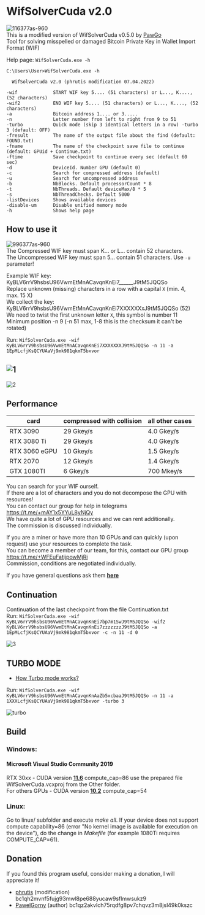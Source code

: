 # WifSolverCuda v2.0
![116377as-960](https://user-images.githubusercontent.com/82582647/161723196-755b39a1-5fd4-4e9e-bbb6-10932be33244.jpg)</br>
This is a modified version of WifSolverCuda v0.5.0 by [PawGo](https://github.com/PawelGorny) </br>
Tool for solving misspelled or damaged Bitcoin Private Key in Wallet Import Format (WIF)

Help page: ```WifSolverCuda.exe -h```
```
C:\Users\User>WifSolverCuda.exe -h

  WifSolverCuda v2.0 (phrutis modification 07.04.2022)

-wif             START WIF key 5.... (51 characters) or L..., K...., (52 characters)
-wif2            END WIF key 5.... (51 characters) or L..., K...., (52 characters)
-a               Bitcoin address 1.... or 3.....
-n               Letter number from left to right from 9 to 51
-turbo           Quick mode (skip 3 identical letters in a row) -turbo 3 (default: OFF)
-fresult         The name of the output file about the find (default: FOUND.txt)
-fname           The name of the checkpoint save file to continue (default: GPUid + Continue.txt)
-ftime           Save checkpoint to continue every sec (default 60 sec)
-d               DeviceId. Number GPU (default 0)
-c               Search for compressed address (default)
-u               Search for uncompressed address
-b               NbBlocks. Default processorCount * 8
-t               NbThreads. Default deviceMax/8 * 5
-s               NbThreadChecks. Default 5000
-listDevices     Shows available devices
-disable-um      Disable unified memory mode
-h               Shows help page
 ```   

## How to use it
![996377as-960](https://user-images.githubusercontent.com/82582647/161723666-490cb467-f184-4bce-84ff-a29ec3d21fd3.jpg)</br>
The Compressed WIF key must span K... or L... contain 52 characters.</br>
The Uncompressed WIF key must span 5... contain 51 characters. Use ```-u``` parameter! </br>

Example WIF key: KyBLV6rrV9hsbsU96VwmEtMnACavqnKnEi7______J9tM5JQQSo</br>
Replace unknown (missing) characters in a row with a capital ```X``` (min. 4, max. 15 X)</br>
We collect the key: KyBLV6rrV9hsbsU96VwmEtMnACavqnKnEi7XXXXXX```X```J9tM5JQQSo (52)</br>
We need to twist the first unknown letter ```X```, this symbol is number 11</br>
Minimum position -n 9 (-n 51 max, 1-8 this is the checksum it can't be rotated)</br>

Run: ```WifSolverCuda.exe -wif KyBLV6rrV9hsbsU96VwmEtMnACavqnKnEi7XXXXXXXJ9tM5JQQSo -n 11 -a 1EpMLcfjKsQCYUAaVj9mk981qkmT5bxvor```

![1](https://user-images.githubusercontent.com/82582647/162258005-43937a2d-ac2a-419b-a386-c6e80d421bea.png)
-----
![2](https://user-images.githubusercontent.com/82582647/162258061-1d3824fc-9ee6-4a08-907b-d275a4dc0d74.png)

## Performance

| card          | compressed with collision | all other cases |
|---------------|---------------------------|-----------------|
| RTX 3090      | 29 Gkey/s                 | 4.0 Gkey/s      |
| RTX 3080 Ti   | 29 Gkey/s                 | 4.0 Gkey/s      |
| RTX 3060 eGPU | 10 Gkey/s                 | 1.5 Gkey/s      |
| RTX 2070      | 12 Gkey/s                 | 1.4 Gkey/s      |
| GTX 1080TI    | 6 Gkey/s                  | 700 Mkey/s      |


You can search for your WIF ourself. </br>
If there are a lot of characters and you do not decompose the GPU with resources! </br>
You can contact our group for help in telegrams https://t.me/+mAY1x5YYuL8yNjQy </br>
We have quite a lot of GPU resources and we can rent additionally. </br>
The commission is discussed individually.

If you are a miner or have more than 10 GPUs and can quickly (upon request) use your resources to complete the task. </br>
You can become a member of our team, for this, contact our GPU group https://t.me/+WFEuFatijpowMjRi </br>
Commission, conditions are negotiated individually.

If you have general questions ask them [**here**](https://github.com/phrutis/WifSolverCuda/issues)

## Сontinuation
Сontinuation of the last checkpoint from the file Сontinuation.txt</br>
Run: ```WifSolverCuda.exe -wif KyBLV6rrV9hsbsU96VwmEtMnACavqnKnEi7bp7m1SwJ9tM5JQQSo -wif2 KyBLV6rrV9hsbsU96VwmEtMnACavqnKnEi7zzzzzzzJ9tM5JQQSo -a 1EpMLcfjKsQCYUAaVj9mk981qkmT5bxvor -c -n 11 -d 0```

![3](https://user-images.githubusercontent.com/82582647/162258550-f4dcb651-bb1e-4839-81aa-8e24b607b0a0.png)
 
 ## TURBO MODE
 - [How Turbo mode works?](https://github.com/phrutis/WifSolverCuda/blob/main/Other/turbo.md#how-turbo-mode-works) </br>
 
 Run: ```WifSolverCuda.exe -wif KyBLV6rrV9hsbsU96VwmEtMnACavqnKnAaZb5xcbaaJ9tM5JQQSo -n 11 -a 1XXXLcfjKsQCYUAaVj9mk981qkmT5bxvor -turbo 3```
 
 ![turbo](https://user-images.githubusercontent.com/82582647/162259077-80052487-3ca1-4d66-8f77-2d17ac13aed5.png)
 
## Build
### Windows:

#### Microsoft Visual Studio Community 2019
RTX 30xx - CUDA version [**11.6**](https://developer.nvidia.com/cuda-11-6-0-download-archive) compute_cap=86 use the prepared file WifSolverCuda.vcxproj from the Other folder.</br>
For others GPUs - CUDA version [**10.2**](https://developer.nvidia.com/cuda-10.2-download-archive?target_os=Windows&target_arch=x86_64&target_version=10&target_type=exenetwork) compute_cap=54 </br>

### Linux:
Go to linux/ subfolder and execute _make all_. If your device does not support compute capability=86 (error "No kernel image is available for execution on the device"), do the change in _Makefile_ (for example 1080Ti requires COMPUTE_CAP=61).

## Donation
If you found this program useful, consider making a donation, I will appreciate it! <br>
- [phrutis](https://github.com/phrutis) (modification)    bc1qh2mvnf5fujg93mwl8pe688yucaw9sflmwsukz9
- [PawelGorny](https://github.com/PawelGorny) (author)    bc1qz2akvlch75rqdfg8pv7chqvz3m8jsl49k0kszc </br>
